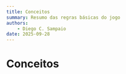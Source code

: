 ```yaml
---
title: Conceitos
summary: Resumo das regras básicas do jogo
authors:
    - Diego C. Sampaio
date: 2025-09-28
---
```


# Conceitos